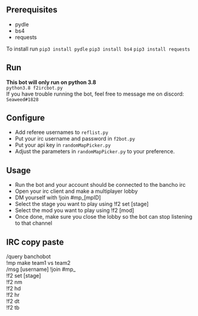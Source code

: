 ## Prerequisites

- pydle
- bs4
- requests

To install run `pip3 install pydle`  `pip3 install bs4` `pip3 install requests`

## Run

**This bot will only run on python 3.8**\
`python3.8 f2ircbot.py`\
If you have trouble running the bot, feel free to message me on discord: `Seaweed#1828`

## Configure

- Add referee usernames to `reflist.py`
- Put your irc username and password in `f2bot.py`
- Put your api key in `randomMapPicker.py`
- Adjust the parameters in `randomMapPicker.py` to your preference.

## Usage

- Run the bot and your account should be connected to the bancho irc
- Open your irc client and make a multiplayer lobby
- DM yourself with !join #mp_[mpID]
- Select the stage you want to play using !f2 set [stage]
- Select the mod you want to play using !f2 [mod]
- Once done, make sure you close the lobby so the bot can stop listening to that channel

## IRC copy paste

/query banchobot\
!mp make team1 vs team2\
/msg [username] !join #mp\_\
!f2 set [stage]\
!f2 nm\
!f2 hd\
!f2 hr\
!f2 dt\
!f2 tb
